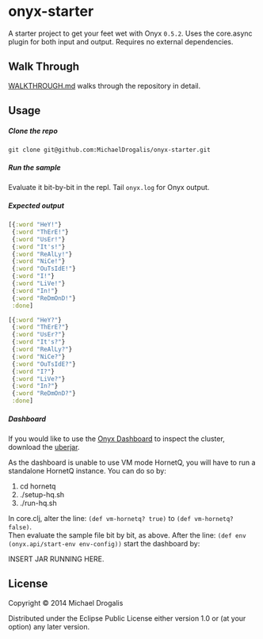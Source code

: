 # onyx-starter

A starter project to get your feet wet with Onyx `0.5.2`. Uses the core.async plugin for both input and output. Requires no external dependencies.

## Walk Through

[WALKTHROUGH.md](WALKTHROUGH.md) walks through the repository in detail.

## Usage

##### Clone the repo

`git clone git@github.com:MichaelDrogalis/onyx-starter.git`

##### Run the sample

Evaluate it bit-by-bit in the repl. Tail `onyx.log` for Onyx output.

##### Expected output

```clojure
[{:word "HeY!"}
 {:word "ThErE!"}
 {:word "UsEr!"}
 {:word "It's!"}
 {:word "ReAlLy!"}
 {:word "NiCe!"}
 {:word "OuTsIdE!"}
 {:word "I!"}
 {:word "LiVe!"}
 {:word "In!"}
 {:word "ReDmOnD!"}
 :done]

[{:word "HeY?"}
 {:word "ThErE?"}
 {:word "UsEr?"}
 {:word "It's?"}
 {:word "ReAlLy?"}
 {:word "NiCe?"}
 {:word "OuTsIdE?"}
 {:word "I?"}
 {:word "LiVe?"}
 {:word "In?"}
 {:word "ReDmOnD?"}
 :done]
```

##### Dashboard

If you would like to use the [Onyx
Dashboard](https://github.com/lbradstreet/onyx-dashboard/) to inspect the
cluster, download the
[uberjar](https://github.com/lbradstreet/onyx-dashboard/#deployment).

As the dashboard is unable to use VM mode HornetQ, you will have to run a standalone HornetQ instance. You can do so by:

1. cd hornetq
2. ./setup-hq.sh
3. ./run-hq.sh

In core.clj, alter the line:
`(def vm-hornetq? true)` 
to 
`(def vm-hornetq?  false)`.  
Then evaluate the sample file bit by bit, as above.
After the line: 
`(def env (onyx.api/start-env env-config))`
start the dashboard by:

INSERT JAR RUNNING HERE.

## License

Copyright © 2014 Michael Drogalis

Distributed under the Eclipse Public License either version 1.0 or (at
your option) any later version.
